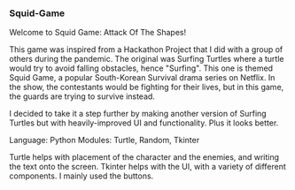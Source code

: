 ### **Squid-Game**

Welcome to Squid Game: Attack Of The Shapes!

This game was inspired from a Hackathon Project that I did with a group of others during the pandemic. The original was Surfing Turtles where a turtle would try to avoid falling obstacles, hence "Surfing". This one is themed Squid Game, a popular South-Korean Survival drama series on Netflix. In the show, the contestants would be fighting for their lives, but in this game, the guards are trying to survive instead.

I decided to take it a step further by making another version of Surfing Turtles but with heavily-improved UI and functionality. Plus it looks better.

Language: Python
Modules: Turtle, Random, Tkinter

Turtle helps with placement of the character and the enemies, and writing the text onto the screen.
Tkinter helps with the UI, with a variety of different components. I mainly used the buttons.






